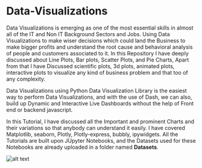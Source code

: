 # Data-Visualizations

Data Visualizations is emerging as one of the most essential skills in almost all of the IT and Non IT Background Sectors and Jobs. Using Data Visualizations to make wiser decisions which could land the Business to make bigger profits and understand the root cause and behavioral analysis of people and customers associated to it. In this Repository I have deeply discussed about Line Plots, Bar plots, Scatter Plots, and Pie Charts, Apart from that I have Discussed scientific plots, 3d plots, animated plots, interactive plots to visualize any kind of business problem and that too of any complexity.

Data Visualizations using Python Data Visualization Library is the easiest way to perform Data Visualizations, and with the use of Dash, we can also, build up Dynamic and Interactive Live Dashboards without the help of Front end or backend javascript.

In this Tutorial, I have discussed all the Important and prominent Charts and their variations so that anybody can understand it easily. I have covered Matplotlib, seaborn, Plotly, Plotly-express, bubbly, ipywidgets. All the Tutorials are built upon JUpyter Notebooks, and the Datasets used for these Notebooks are already uploaded in a folder named **Datasets**.


![alt text](https://raw.githubusercontent.com/username/projectname/branch/path/to/img.png)
